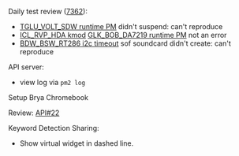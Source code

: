 Daily test review ([7362](https://sof-ci.sh.intel.com/#/result/planresultdetail/7362)):

* [TGLU_VOLT_SDW runtime PM](https://sof-ci.sh.intel.com/#/result/planresultdetail/7362?model=TGLU_VOLT_SDW&testcase=check-runtime-pm-status-15) didn't suspend: can't reproduce
* [ICL_RVP_HDA kmod](https://sof-ci.sh.intel.com/#/result/planresultdetail/7362?model=ICL_RVP_HDA&testcase=check-kmod-load-unload-25) [GLK_BOB_DA7219 runtime PM](https://sof-ci.sh.intel.com/#/result/planresultdetail/7362?model=GLK_BOB_DA7219&testcase=check-runtime-pm-status-15) not an error
* [BDW_BSW_RT286 i2c timeout](https://sof-ci.sh.intel.com/#/result/planresultdetail/7362?model=BDW_WSB_RT286&testcase=verify-kernel-boot-log) sof soundcard didn't create: can't reproduce

API server:

* view log via `pm2 log`

Setup Brya Chromebook

Review: [API#22](https://github.com/intel-innersource/drivers.audio.ci.sof-api-server/pull/22)

Keyword Detection Sharing:

* Show virtual widget in dashed line.

